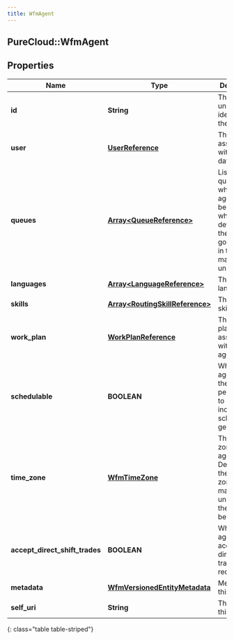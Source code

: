 ```yaml
---
title: WfmAgent
---
```

## PureCloud::WfmAgent

## Properties

|Name | Type | Description | Notes|
|------------ | ------------- | ------------- | -------------|
| **id** | **String** | The globally unique identifier for the object. | [optional] |
| **user** | [**UserReference**](UserReference.html) | The user associated with this data | [optional] |
| **queues** | [**Array&lt;QueueReference&gt;**](QueueReference.html) | List of queues to which the agent belongs and which are defined in the service goal groups in this management unit | [optional] |
| **languages** | [**Array&lt;LanguageReference&gt;**](LanguageReference.html) | The list of languages | [optional] |
| **skills** | [**Array&lt;RoutingSkillReference&gt;**](RoutingSkillReference.html) | The list of skills | [optional] |
| **work_plan** | [**WorkPlanReference**](WorkPlanReference.html) | The work plan associated with this agent | [optional] |
| **schedulable** | **BOOLEAN** | Whether the agent has the permission to be included in schedule generation | [optional] |
| **time_zone** | [**WfmTimeZone**](WfmTimeZone.html) | The time zone for this agent. Defaults to the time zone of the management unit to which the agent belongs | [optional] |
| **accept_direct_shift_trades** | **BOOLEAN** | Whether the agent accepts direct shift trade requests | [optional] |
| **metadata** | [**WfmVersionedEntityMetadata**](WfmVersionedEntityMetadata.html) | Metadata for this agent | [optional] |
| **self_uri** | **String** | The URI for this object | [optional] |
{: class="table table-striped"}


